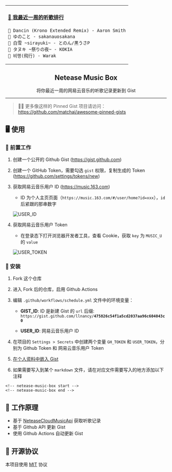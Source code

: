 <table align="center">
<tr>
<td>

<!-- netease-music-box start -->
#### <a href="https://gist.github.com/8341b370556ca6eb6b1451616894114a" target="_blank">🎵 我最近一周的听歌排行</a>
```text
🥇 Dancin (Krono Extended Remix) - Aaron Smith
🥈 ゆのこと - sakanauosakana
🥉 白雪 ~sirayuki~ - とのん/黒うさP
🏅 タヌキ ~祭りの夜~ - KOKIA
🏅 비행(飛行) - Warak
```

<!-- netease-music-box end -->

</td>
</tr>
</table>

<p align="center">
  <h2 align="center">Netease Music Box</h2>
  <p align="center">将你最近一周的网易云音乐的听歌记录更新到 Gist</p>
</p>

---

> 📌✨ 更多像这样的 Pinned Gist 项目请访问：https://github.com/matchai/awesome-pinned-gists

## 🖥 使用

### 🎒 前置工作

1. 创建一个公开的 Github Gist (https://gist.github.com)

2. 创建一个 GitHub Token，需要勾选 `gist` 权限，复制生成的 Token (https://github.com/settings/tokens/new)

3. 获取网易云音乐用户 ID (https://music.163.com)

    - ID 为个人主页页面（`https://music.163.com/#/user/home?id=xxx`），`id` 后紧跟的那串数字

    ![USER_ID](https://github.com/llnancy/netease-music-box/blob/master/assets/user_id.png)

4. 获取网易云音乐用户 Token

    - 在登录态下打开浏览器开发者工具，查看 Cookie，获取 `key` 为 `MUSIC_U` 的 `value`

    ![USER_TOKEN](https://github.com/llnancy/netease-music-box/blob/master/assets/user_token.png)

### 🚀 安装

1. Fork 这个仓库

2. 进入 Fork 后的仓库，启用 Github Actions

3. 编辑 `.github/workflows/schedule.yml` 文件中的环境变量：

    - **GIST_ID**: ID 是新建 Gist 的 `url` 后缀: `https://gist.github.com/llnancy/`**`475826c54f1a5cd2037aa96c604043c0`**

    - **USER_ID**: 网易云音乐用户 ID

4. 在项目的 `Settings > Secrets` 中创建两个变量 `GH_TOKEN` 和 `USER_TOKEN`，分别为 Github Token 和 网易云音乐用户 Token

5. [在个人资料中嵌入 Gist](https://docs.github.com/en/github/setting-up-and-managing-your-github-profile/pinning-items-to-your-profile)

6. 如果需要写入到某个 `markdown` 文件，请在对应文件需要写入的地方添加以下注释

```text
<!-- netease-music-box start -->
<!-- netease-music-box end -->
```

## 🤔 工作原理

- 基于 [NeteaseCloudMusicApi](https://github.com/Binaryify/NeteaseCloudMusicApi) 获取听歌记录
- 基于 Github API 更新 Gist
- 使用 Github Actions 自动更新 Gist

## 📄 开源协议

本项目使用 [MIT](./LICENSE) 协议
